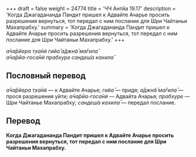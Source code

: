 +++
draft = false
weight = 24774
title = 'ЧЧ Антйа 19.17'
description = 'Когда Джагадананда Пандит пришел к Адвайте Ачарье просить разрешения вернуться, тот передал с ним послание для Шри Чайтаньи Махапрабху.'
summary = 'Когда Джагадананда Пандит пришел к Адвайте Ачарье просить разрешения вернуться, тот передал с ним послание для Шри Чайтаньи Махапрабху.'
+++

_а̄ча̄рйера т̣ха̄н̃и гийа̄ а̄джн̃а̄ ма̄гила̄  
а̄ча̄рйа-госа̄н̃и прабхуре сандеш́а кахила̄_

## Пословный перевод

_а̄ча̄рйера_ _т̣ха̄н̃и_ — к Адвайте Ачарье; _гийа̄_ — придя; _а̄джн̃а̄_ _ма̄гила̄_ — прося разрешения уйти; _а̄ча̄рйа_\-_госа̄н̃и_ — Адвайта Ачарья; _прабхуре_ — Шри Чайтанье Махапрабху; _сандеш́а_ _кахила̄_ — передал послание.

## Перевод

**Когда Джагадананда Пандит пришел к Адвайте Ачарье просить разрешения вернуться, тот передал с ним послание для Шри Чайтаньи Махапрабху.**
